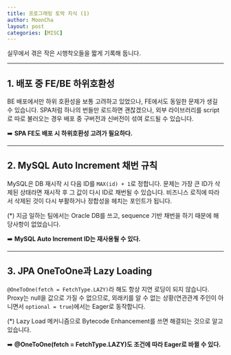 ```yaml
---
title: 프로그래밍 토막 지식 (1)
author: MoonCha
layout: post
categories: [MISC]
---
```


실무에서 겪은 작은 시행착오들을 짧게 기록해 둡니다.

---

## 1. 배포 중 FE/BE 하위호환성

BE 배포에서만 하위 호환성을 보통 고려하고 있었으나, FE에서도 동일한 문제가 생길 수 있습니다.
SPA처럼 하나의 번들만 로드하면 괜찮겠으나, 외부 라이브러리를 script로 따로 불러오는 경우 배포 중 구버전과 신버전이 섞여 로드될 수 있습니다.

➡️ **SPA FE도 배포 시 하위호환성 고려가 필요하다.**

---

## 2. MySQL Auto Increment 채번 규칙

MySQL은 DB 재시작 시 다음 ID를 `MAX(id) + 1`로 정합니다.
문제는 가장 큰 ID가 삭제된 상태라면 재시작 후 그 값이 다시 ID로 채번될 수 있습니다.
비즈니스 로직에 따라서 삭제된 것이 다시 부활하거나 정합성을 헤치는 포인트가 됩니다.

(*) 지금 일하는 팀에서는 Oracle DB를 쓰고, sequence 기반 채번을 하기 때문에 해당사항이 없었습니다.

➡️ **MySQL Auto Increment ID는 재사용될 수 있다.**

---

## 3. JPA OneToOne과 Lazy Loading

`@OneToOne(fetch = FetchType.LAZY)`라 해도 항상 지연 로딩이 되지 않습니다.
Proxy는 null을 값으로 가질 수 없으므로, 외래키를 알 수 없는 상황(연관관계 주인이 아니면서 `optional = true`)에서는 Eager로 동작합니다.

(*) Lazy Load 메커니즘으로 Bytecode Enhancement를 쓰면 해결되는 것으로 알고 있습니다.

➡️ **@OneToOne(fetch = FetchType.LAZY)도 조건에 따라 Eager로 바뀔 수 있다.**